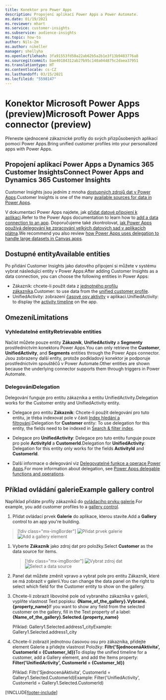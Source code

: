 ```yaml
---
title: Konektor pro Power Apps
description: Propojení aplikací Power Apps a Power Automate.
ms.date: 01/19/2021
ms.reviewer: mhart
ms.service: customer-insights
ms.subservice: audience-insights
ms.topic: how-to
author: Nils-2m
ms.author: nikeller
manager: shellyha
ms.openlocfilehash: 3fa91553fd50a22ab62b5a2b1e3f13b9483776a8
ms.sourcegitcommit: bae40184312ab27b95c140a044875c2daea37951
ms.translationtype: HT
ms.contentlocale: cs-CZ
ms.lasthandoff: 03/15/2021
ms.locfileid: "5598147"
---
```

# <a name="microsoft-power-apps-connector-preview"></a><span data-ttu-id="0576d-103">Konektor Microsoft Power Apps (preview)</span><span class="sxs-lookup"><span data-stu-id="0576d-103">Microsoft Power Apps connector (preview)</span></span>

<span data-ttu-id="0576d-104">Přeneste sjednocené zákaznické profily do svých přizpůsobených aplikací pomocí Power Apps.</span><span class="sxs-lookup"><span data-stu-id="0576d-104">Bring unified customer profiles into your personalized apps with Power Apps.</span></span>

## <a name="connect-power-apps-and-dynamics-365-customer-insights"></a><span data-ttu-id="0576d-105">Propojení aplikací Power Apps a Dynamics 365 Customer Insights</span><span class="sxs-lookup"><span data-stu-id="0576d-105">Connect Power Apps and Dynamics 365 Customer Insights</span></span>

<span data-ttu-id="0576d-106">Customer Insights jsou jedním z mnoha [dostupných zdrojů dat v Power Apps](/powerapps/maker/canvas-apps/working-with-data-sources).</span><span class="sxs-lookup"><span data-stu-id="0576d-106">Customer Insights is one of the many [available sources for data in Power Apps](/powerapps/maker/canvas-apps/working-with-data-sources).</span></span>

<span data-ttu-id="0576d-107">V dokumentaci Power Apps najdete, jak [přidat datové připojení k aplikaci](/powerapps/maker/canvas-apps/add-data-connection).</span><span class="sxs-lookup"><span data-stu-id="0576d-107">Refer to the Power Apps documentation to learn how to [add a data connection to an app](/powerapps/maker/canvas-apps/add-data-connection).</span></span> <span data-ttu-id="0576d-108">Doporučujeme také zkontrolovat, [jak Power Apps používá delegování ke zpracování velkých datových sad v aplikacích plátna](/powerapps/maker/canvas-apps/delegation-overview).</span><span class="sxs-lookup"><span data-stu-id="0576d-108">We recommend you also review [how Power Apps uses delegation to handle large datasets in Canvas apps](/powerapps/maker/canvas-apps/delegation-overview).</span></span>

## <a name="available-entities"></a><span data-ttu-id="0576d-109">Dostupné entity</span><span class="sxs-lookup"><span data-stu-id="0576d-109">Available entities</span></span>

<span data-ttu-id="0576d-110">Po přidání Customer Insights jako datového připojení si můžete v systému vybrat následující entity v Power Apps:</span><span class="sxs-lookup"><span data-stu-id="0576d-110">After adding Customer Insights as a data connection, you can choose the following entities in Power Apps:</span></span>

- <span data-ttu-id="0576d-111">Zákazník: chcete-li použít data z [jednotného profilu zákazníka](customer-profiles.md).</span><span class="sxs-lookup"><span data-stu-id="0576d-111">Customer: to use data from the [unified customer profile](customer-profiles.md).</span></span>
- <span data-ttu-id="0576d-112">UnifiedActivity: zobrazení [časové osy aktivity](activities.md) v aplikaci.</span><span class="sxs-lookup"><span data-stu-id="0576d-112">UnifiedActivity: to display the [activity timeline](activities.md) on the app.</span></span>

## <a name="limitations"></a><span data-ttu-id="0576d-113">Omezení</span><span class="sxs-lookup"><span data-stu-id="0576d-113">Limitations</span></span>

### <a name="retrievable-entities"></a><span data-ttu-id="0576d-114">Vyhledatelné entity</span><span class="sxs-lookup"><span data-stu-id="0576d-114">Retrievable entities</span></span>

<span data-ttu-id="0576d-115">Načíst můžete pouze entity **Zákazník**, **UnifiedActivity** a **Segmenty** prostřednictvím konektoru Power Apps.</span><span class="sxs-lookup"><span data-stu-id="0576d-115">You can only retrieve the **Customer**, **UnifiedActivity**, and **Segments** entities through the Power Apps connector.</span></span> <span data-ttu-id="0576d-116">Jsou zobrazeny další entity, protože podkladový konektor je podporuje prostřednictvím spouštěčů v Power Automate.</span><span class="sxs-lookup"><span data-stu-id="0576d-116">Other entities are shown because the underlying connector supports them through triggers in Power Automate.</span></span>  

### <a name="delegation"></a><span data-ttu-id="0576d-117">Delegování</span><span class="sxs-lookup"><span data-stu-id="0576d-117">Delegation</span></span>

<span data-ttu-id="0576d-118">Delegování funguje pro entitu zákazníka a entitu UnifiedActivity.</span><span class="sxs-lookup"><span data-stu-id="0576d-118">Delegation works for the Customer entity and UnifiedActivity entity.</span></span> 

- <span data-ttu-id="0576d-119">Delegace pro entitu **Zákazník**: Chcete-li použít delegování pro tuto entitu, je třeba indexovat pole v části [Index hledání a filtrování](search-filter-index.md).</span><span class="sxs-lookup"><span data-stu-id="0576d-119">Delegation for **Customer** entity: To use delegation for this entity, the fields need to be indexed in [Search & filter index](search-filter-index.md).</span></span>  

- <span data-ttu-id="0576d-120">Delegace pro **UnifiedActivity**: Delegace pro tuto entitu funguje pouze pro pole **ActivityId** a **CustomerId**.</span><span class="sxs-lookup"><span data-stu-id="0576d-120">Delegation for **UnifiedActivity**: Delegation for this entity only works for the fields **ActivityId** and **CustomerId**.</span></span>  

- <span data-ttu-id="0576d-121">Další informace o delegování viz [Delegovatelné funkce a operace Power Apps](/connectors/commondataservice/#power-apps-delegable-functions-and-operations-for-the-cds-for-apps).</span><span class="sxs-lookup"><span data-stu-id="0576d-121">For more information about delegation, see [Power Apps delegable functions and operations](/connectors/commondataservice/#power-apps-delegable-functions-and-operations-for-the-cds-for-apps).</span></span> 

## <a name="example-gallery-control"></a><span data-ttu-id="0576d-122">Příklad ovládání galerie</span><span class="sxs-lookup"><span data-stu-id="0576d-122">Example gallery control</span></span>

<span data-ttu-id="0576d-123">Například přidáte profily zákazníků do [ovládacího prvku galerie](/powerapps/maker/canvas-apps/add-gallery).</span><span class="sxs-lookup"><span data-stu-id="0576d-123">For example, you add customer profiles to a [gallery control](/powerapps/maker/canvas-apps/add-gallery).</span></span>

1. <span data-ttu-id="0576d-124">Přidat ovládací prvek **Galerie** do aplikace, kterou stavíte.</span><span class="sxs-lookup"><span data-stu-id="0576d-124">Add a **Gallery** control to an app you're building.</span></span>

> [!div class="mx-imgBorder"]
> <span data-ttu-id="0576d-125">![Přidat prvek galerie](media/connector-powerapps9.png "Přidat prvek galerie")</span><span class="sxs-lookup"><span data-stu-id="0576d-125">![Add a gallery element](media/connector-powerapps9.png "Add a gallery element")</span></span>

1. <span data-ttu-id="0576d-126">Vyberte **Zákazník** jako zdroj dat pro položky.</span><span class="sxs-lookup"><span data-stu-id="0576d-126">Select **Customer** as the data source for items.</span></span>

    > [!div class="mx-imgBorder"]
    > <span data-ttu-id="0576d-127">![Vybrat zdroj dat](media/choose-datasource-powerapps.png "Vybrat zdroj dat")</span><span class="sxs-lookup"><span data-stu-id="0576d-127">![Select a data source](media/choose-datasource-powerapps.png "Select a data source")</span></span>

1. <span data-ttu-id="0576d-128">Panel dat můžete změnit vpravo a vybrat pole pro entitu Zákazník, které se má zobrazit v galerii.</span><span class="sxs-lookup"><span data-stu-id="0576d-128">You can change the data panel on the right to select which field for the Customer entity to show on the gallery.</span></span>

1. <span data-ttu-id="0576d-129">Chcete-li zobrazit libovolné pole od vybraného zákazníka v galerii, vyplňte vlastnost Text popisku: **{Name_of_the_gallery}.Vybrané.{property_name}**</span><span class="sxs-lookup"><span data-stu-id="0576d-129">If you want to show any field from the selected customer on the gallery, fill in the Text property of a label:  **{Name_of_the_gallery}.Selected.{property_name}**</span></span>

    <span data-ttu-id="0576d-130">Příklad: Gallery1.Selected.address1_city</span><span class="sxs-lookup"><span data-stu-id="0576d-130">Example: Gallery1.Selected.address1_city</span></span>

1. <span data-ttu-id="0576d-131">Chcete-li zobrazit jednotnou časovou osu pro zákazníka, přidejte element Galerie a přidejte vlastnost Položky: **Filtr('SjednocenáAktivita', CustomerId = {Customer_Id})**</span><span class="sxs-lookup"><span data-stu-id="0576d-131">To display the unified timeline for a customer, add a Gallery element, and add the Items property: **Filter('UnifiedActivity', CustomerId = {Customer_Id})**</span></span>

    <span data-ttu-id="0576d-132">Příklad: Filtr('SjednocenáAktivita', CustomerId = Gallery1.Selected.CustomerId)</span><span class="sxs-lookup"><span data-stu-id="0576d-132">Example: Filter('UnifiedActivity', CustomerId = Gallery1.Selected.CustomerId)</span></span>


[!INCLUDE[footer-include](../includes/footer-banner.md)]